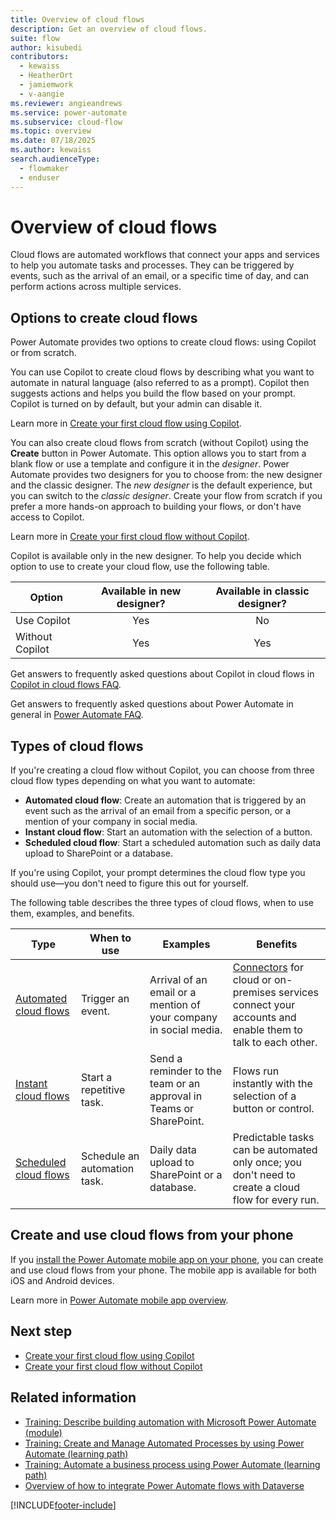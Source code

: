 ```yaml
---
title: Overview of cloud flows
description: Get an overview of cloud flows.
suite: flow
author: kisubedi
contributors:
  - kewaiss
  - HeatherOrt
  - jamiemwork
  - v-aangie
ms.reviewer: angieandrews
ms.service: power-automate
ms.subservice: cloud-flow
ms.topic: overview
ms.date: 07/18/2025
ms.author: kewaiss
search.audienceType: 
  - flowmaker
  - enduser
---
```


# Overview of cloud flows

Cloud flows are automated workflows that connect your apps and services to help you automate tasks and processes. They can be triggered by events, such as the arrival of an email, or a specific time of day, and can perform actions across multiple services.

## Options to create cloud flows

Power Automate provides two options to create cloud flows: using Copilot or from scratch.

You can use Copilot to create cloud flows by describing what you want to automate in natural language (also referred to as a prompt). Copilot then suggests actions and helps you build the flow based on your prompt. Copilot is turned on by default, but your admin can disable it.

Learn more in [Create your first cloud flow using Copilot](create-cloud-flow-using-copilot.md).

You can also create cloud flows from scratch (without Copilot) using the **Create** button in Power Automate. This option allows you to start from a blank flow or use a template and configure it in the *designer*. Power Automate provides two designers for you to choose from: the new designer and the classic designer. The *new designer* is the default experience, but you can switch to the *classic designer*. Create your flow from scratch if you prefer a more hands-on approach to building your flows, or don't have access to Copilot.

Learn more in [Create your first cloud flow without Copilot](create-cloud-flow-without-copilot.md).

Copilot is available only in the new designer. To help you decide which option to use to create your cloud flow, use the following table.

| Option  | Available in new designer? | Available in classic designer?
|---------|:---------:|:---------:|
| Use Copilot     |    Yes     |   No      |
| Without Copilot |   Yes      |   Yes      |

Get answers to frequently asked questions about Copilot in cloud flows in [Copilot in cloud flows FAQ](faq-copilot-cloud-flows.yml).

Get answers to frequently asked questions about Power Automate in general in [Power Automate FAQ](frequently-asked-questions.yml).

## Types of cloud flows

If you're creating a cloud flow without Copilot, you can choose from three cloud flow types depending on what you want to automate:

- **Automated cloud flow**: Create an automation that is triggered by an event such as the arrival of an email from a specific person, or a mention of your company in social media.
- **Instant cloud flow**: Start an automation with the selection of a button.
- **Scheduled cloud flow**: Start a scheduled automation such as daily data upload to SharePoint or a database.

If you're using Copilot, your prompt determines the cloud flow type you should use&mdash;you don't need to figure this out for yourself.

The following table describes the three types of cloud flows, when to use them, examples, and benefits.

| Type   | When to use   | Examples    | Benefits    |
|-------------|---------------|-------------|------------------|
| [Automated cloud flows](get-started-logic-flow.md)    | Trigger an event. | Arrival of an email or a mention of your company in social media.          |  [Connectors](/connectors/) for cloud or on-premises services connect your accounts and enable them to talk to each other. |
| [Instant cloud flows]((mobile/mobile-create-flow.md))      | Start a repetitive task. | Send a reminder to the team or an approval in Teams or SharePoint.    |  Flows run instantly with the selection of a button or control.    |
| [Scheduled cloud flows](run-scheduled-tasks.md)       | Schedule an automation task. | Daily data upload to SharePoint or a database.     | Predictable tasks can be automated only once; you don't need to create a cloud flow for every run.  |

## Create and use cloud flows from your phone

If you [install the Power Automate mobile app on your phone](mobile/overview-mobile.md#install-the-power-automate-mobile-app), you can create and use cloud flows from your phone. The mobile app is available for both iOS and Android devices.

Learn more in [Power Automate mobile app overview](mobile/overview-mobile.md).

## Next step

- [Create your first cloud flow using Copilot](create-cloud-flow-using-copilot.md)
- [Create your first cloud flow without Copilot](create-cloud-flow-without-copilot.md)

## Related information

- [Training: Describe building automation with Microsoft Power Automate (module)](/training/modules/introduction-power-automate/)
- [Training: Create and Manage Automated Processes by using Power Automate (learning path)](/training/paths/create-manage-automated-processes-by-using-power-automate/)
- [Training: Automate a business process using Power Automate (learning path)](/training/paths/automate-process-power-automate/)
- [Overview of how to integrate Power Automate flows with Dataverse](dataverse/overview.md)

[!INCLUDE[footer-include](includes/footer-banner.md)]
